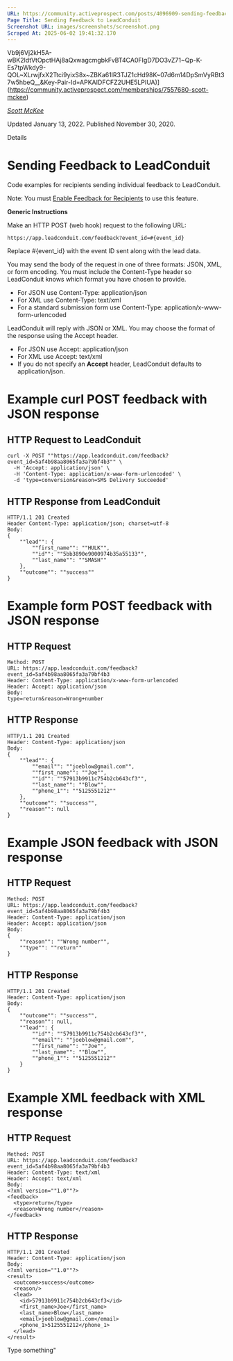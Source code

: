 ```yaml
---
URL: https://community.activeprospect.com/posts/4096909-sending-feedback-to-leadconduit
Page Title: Sending Feedback to LeadConduit
Screenshot URL: images/screenshots/screenshot.png
Scraped At: 2025-06-02 19:41:32.170
---
```

Vb9j6Vj2kH5A-wBK2ldtVtOpctHAj8aQxwagcmgbkFvBT4CA0FIgD7DO3vZ71~Qp-K-Es7tpWkdy9-QOL~XLrwjfxX2Ttci9yixS8x~ZBKa61lR3TJZ1cHd98K~07d6m14DpSmVyRBt37w5hbeQ__&Key-Pair-Id=APKAIDFCFZ2UHE5LPIUA)](https://community.activeprospect.com/memberships/7557680-scott-mckee)

[_Scott McKee_](https://community.activeprospect.com/memberships/7557680-scott-mckee)

Updated January 13, 2022. Published November 30, 2020.

Details

# Sending Feedback to LeadConduit

Code examples for recipients sending individual feedback to LeadConduit.

Note: You must [Enable Feedback for Recipients](https://community.activeprospect.com/posts/4096395-enabling-a-recipient-to-send-feedback-to-leadconduit) to use this feature.

**Generic Instructions**

Make an HTTP POST (web hook) request to the following URL:

```
https://app.leadconduit.com/feedback?event_id=#{event_id}
```

Replace #{event\_id} with the event ID sent along with the lead data.

You may send the body of the request in one of three formats: JSON, XML, or form encoding. You must include the Content-Type header so LeadConduit knows which format you have chosen to provide.

- For JSON use Content-Type: application/json
- For XML use Content-Type: text/xml
- For a standard submission form use Content-Type: application/x-www-form-urlencoded

LeadConduit will reply with JSON or XML. You may choose the format of the response using the Accept header.

- For JSON use Accept: application/json
- For XML use Accept: text/xml
- If you do not specify an **Accept** header, LeadConduit defaults to application/json.

# Example curl POST feedback with JSON response

## HTTP Request to LeadConduit

```
curl -X POST ""https://app.leadconduit.com/feedback?event_id=5af4b98aa8065fa3a79bf4b3"" \
  -H 'Accept: application/json' \
  -H 'Content-Type: application/x-www-form-urlencoded' \
  -d 'type=conversion&reason=SMS Delivery Succeeded'
```

## HTTP Response from LeadConduit

```
HTTP/1.1 201 Created
Header Content-Type: application/json; charset=utf-8
Body:
{
    ""lead"": {
        ""first_name"": ""HULK"",
        ""id"": ""5bb3890e9000974b35a55133"",
        ""last_name"": ""SMASH""
    },
    ""outcome"": ""success""
}
```

# Example form POST feedback with JSON response

## HTTP Request

```
Method: POST
URL: https://app.leadconduit.com/feedback?event_id=5af4b98aa8065fa3a79bf4b3
Header: Content-Type: application/x-www-form-urlencoded
Header: Accept: application/json
Body:
type=return&reason=Wrong+number
```

## HTTP Response

```
HTTP/1.1 201 Created
Header: Content-Type: application/json
Body:
{
    ""lead"": {
        ""email"": ""joeblow@gmail.com"",
        ""first_name"": ""Joe"",
        ""id"": ""57913b9911c754b2cb643cf3"",
        ""last_name"": ""Blow"",
        ""phone_1"": ""5125551212""
    },
    ""outcome"": ""success"",
    ""reason"": null
}
```

# Example JSON feedback with JSON response

## HTTP Request

```
Method: POST
URL: https://app.leadconduit.com/feedback?event_id=5af4b98aa8065fa3a79bf4b3
Header: Content-Type: application/json
Header: Accept: application/json
Body:
{
    ""reason"": ""Wrong number"",
    ""type"": ""return""
}
```

## HTTP Response

```
HTTP/1.1 201 Created
Header: Content-Type: application/json
Body:
{
    ""outcome"": ""success"",
    ""reason"": null,
    ""lead"": {
        ""id"": ""57913b9911c754b2cb643cf3"",
        ""email"": ""joeblow@gmail.com"",
        ""first_name"": ""Joe"",
        ""last_name"": ""Blow"",
        ""phone_1"": ""5125551212""
    }
}
```

# Example XML feedback with XML response

## HTTP Request

```
Method: POST
URL: https://app.leadconduit.com/feedback?event_id=5af4b98aa8065fa3a79bf4b3
Header: Content-Type: text/xml
Header: Accept: text/xml
Body:
<?xml version=""1.0""?>
<feedback>
  <type>return</type>
  <reason>Wrong number</reason>
</feedback>
```

## HTTP Response

```
HTTP/1.1 201 Created
Header: Content-Type: application/json
Body:
<?xml version=""1.0""?>
<result>
  <outcome>success</outcome>
  <reason/>
  <lead>
    <id>57913b9911c754b2cb643cf3</id>
    <first_name>Joe</first_name>
    <last_name>Blow</last_name>
    <email>joeblow@gmail.com</email>
    <phone_1>5125551212</phone_1>
  </lead>
</result>

```

Type something"
